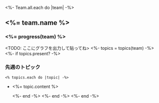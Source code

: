 <%- Team.all.each do |team| -%>
## <%= team.name %>

### <%= progress(team) %>

<TODO: ここにグラフを出力して貼ってね>
  <%- topics = topics(team) -%>
  <%- if topics.present? -%>
### 先週のトピック

    <% topics.each do |topic| -%>
- <%= topic.content %>

    <%- end -%>
  <%- end -%>
<%- end -%>
